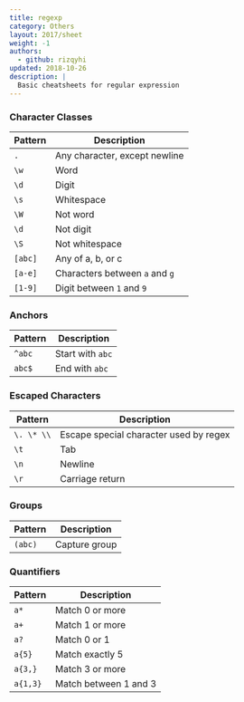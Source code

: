 ```yaml
---
title: regexp
category: Others
layout: 2017/sheet
weight: -1
authors:
  - github: rizqyhi
updated: 2018-10-26
description: |
  Basic cheatsheets for regular expression
---
```


### Character Classes

| Pattern | Description |
| ---     | --- |
| `.`     | Any character, except newline |
| `\w`    | Word |
| `\d`    | Digit |
| `\s`    | Whitespace |
| `\W`    | Not word |
| `\d`    | Not digit |
| `\S`    | Not whitespace |
| `[abc]` | Any of a, b, or c |
| `[a-e]` | Characters between `a` and `g` |
| `[1-9]` | Digit between `1` and `9` |

### Anchors

| Pattern | Description |
| ---     | --- |
| `^abc` | Start with `abc` |
| `abc$` | End with `abc` |

### Escaped Characters

| Pattern | Description |
| ---        | --- |
| `\. \* \\` | Escape special character used by regex |
| `\t`       | Tab |
| `\n`       | Newline |
| `\r`       | Carriage return |

### Groups

| Pattern | Description |
| ---     | --- |
| `(abc)` | Capture group |

### Quantifiers

| Pattern  | Description |
| ---      | --- |
| `a*`     | Match 0 or more |
| `a+`     | Match 1 or more |
| `a?`     | Match 0 or 1 |
| `a{5}`   | Match exactly 5 |
| `a{3,}`  | Match 3 or more |
| `a{1,3}` | Match between 1 and 3 |

